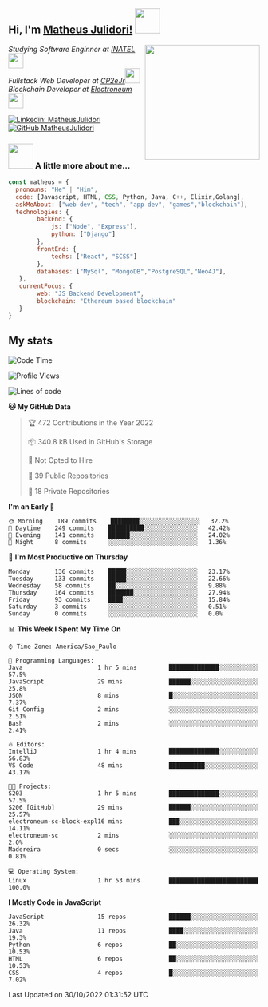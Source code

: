 <h2> Hi, I'm <a href="https://matheusjulidori.github.io" target="_blank">Matheus Julidori!</a> <img src="https://media.giphy.com/media/12oufCB0MyZ1Go/giphy.gif" width="50"></h2>
<img align='right' src="https://media.giphy.com/media/3oKIPnAiaMCws8nOsE/giphy.gif" width="230" height="auto">
<p><em>Studying Software Enginner at <a href="http://www.inatel.br" target="_blank">INATEL</a><img src="https://media.giphy.com/media/fYSnHlufseco8Fh93Z/giphy.gif" width="30"></br>
  Fullstack Web Developer at <a href="http://www.cp2ejr.com.br" target="_blank">CP2eJr</a><img src="https://media.giphy.com/media/WUlplcMpOCEmTGBtBW/giphy.gif" width="30"></br>
  Blockchain Developer at <a href="https://www.electroneum.com" target="_blank">Electroneum</a><img src="https://media.giphy.com/media/WUlplcMpOCEmTGBtBW/giphy.gif" width="30"> 
</em></p>

[![Linkedin: MatheusJulidori](https://img.shields.io/badge/-MatheusJulidori-blue?style=flat-square&logo=Linkedin&logoColor=white&link=https://www.linkedin.com/in/MatheusJulidori/)](https://www.linkedin.com/in/MatheusJulidori/)
[![GitHub MatheusJulidori](https://img.shields.io/github/followers/matheusjulidori?label=follow&style=social)](https://github.com/MatheusJulidori)


### <img src="https://media.giphy.com/media/VgCDAzcKvsR6OM0uWg/giphy.gif" width="50"> A little more about me...  

```javascript
const matheus = {
  pronouns: "He" | "Him",
  code: [Javascript, HTML, CSS, Python, Java, C++, Elixir,Golang],
  askMeAbout: ["web dev", "tech", "app dev", "games","blockchain"],
  technologies: {
        backEnd: {
            js: ["Node", "Express"],
            python: ["Django"]
        },
        frontEnd: {
            techs: ["React", "SCSS"]
        },
        databases: ["MySql", "MongoDB","PostgreSQL","Neo4J"],
   },
   currentFocus: {
        web: "JS Backend Development",
        blockchain: "Ethereum based blockchain"
   }
}
```
<h2>My stats</h2>

<!--START_SECTION:waka-->
![Code Time](http://img.shields.io/badge/Code%20Time-223%20hrs%2039%20mins-blue)

![Profile Views](http://img.shields.io/badge/Profile%20Views-0-blue)

![Lines of code](https://img.shields.io/badge/From%20Hello%20World%20I%27ve%20Written-667%20Thousand%20lines%20of%20code-blue)

**🐱 My GitHub Data** 

> 🏆 472 Contributions in the Year 2022
 > 
> 📦 340.8 kB Used in GitHub's Storage 
 > 
> 🚫 Not Opted to Hire
 > 
> 📜 39 Public Repositories 
 > 
> 🔑 18 Private Repositories  
 > 
**I'm an Early 🐤** 

```text
🌞 Morning    189 commits    ████████░░░░░░░░░░░░░░░░░   32.2% 
🌆 Daytime    249 commits    ██████████░░░░░░░░░░░░░░░   42.42% 
🌃 Evening    141 commits    ██████░░░░░░░░░░░░░░░░░░░   24.02% 
🌙 Night      8 commits      ░░░░░░░░░░░░░░░░░░░░░░░░░   1.36%

```
📅 **I'm Most Productive on Thursday** 

```text
Monday       136 commits    █████░░░░░░░░░░░░░░░░░░░░   23.17% 
Tuesday      133 commits    █████░░░░░░░░░░░░░░░░░░░░   22.66% 
Wednesday    58 commits     ██░░░░░░░░░░░░░░░░░░░░░░░   9.88% 
Thursday     164 commits    ███████░░░░░░░░░░░░░░░░░░   27.94% 
Friday       93 commits     ████░░░░░░░░░░░░░░░░░░░░░   15.84% 
Saturday     3 commits      ░░░░░░░░░░░░░░░░░░░░░░░░░   0.51% 
Sunday       0 commits      ░░░░░░░░░░░░░░░░░░░░░░░░░   0.0%

```


📊 **This Week I Spent My Time On** 

```text
⌚︎ Time Zone: America/Sao_Paulo

💬 Programming Languages: 
Java                     1 hr 5 mins         ██████████████░░░░░░░░░░░   57.5% 
JavaScript               29 mins             ██████░░░░░░░░░░░░░░░░░░░   25.8% 
JSON                     8 mins              █░░░░░░░░░░░░░░░░░░░░░░░░   7.37% 
Git Config               2 mins              ░░░░░░░░░░░░░░░░░░░░░░░░░   2.51% 
Bash                     2 mins              ░░░░░░░░░░░░░░░░░░░░░░░░░   2.41%

🔥 Editors: 
IntelliJ                 1 hr 4 mins         ██████████████░░░░░░░░░░░   56.83% 
VS Code                  48 mins             ██████████░░░░░░░░░░░░░░░   43.17%

🐱‍💻 Projects: 
S203                     1 hr 5 mins         ██████████████░░░░░░░░░░░   57.5% 
S206 [GitHub]            29 mins             ██████░░░░░░░░░░░░░░░░░░░   25.57% 
electroneum-sc-block-expl16 mins             ███░░░░░░░░░░░░░░░░░░░░░░   14.11% 
electroneum-sc           2 mins              ░░░░░░░░░░░░░░░░░░░░░░░░░   2.0% 
Madereira                0 secs              ░░░░░░░░░░░░░░░░░░░░░░░░░   0.81%

💻 Operating System: 
Linux                    1 hr 53 mins        █████████████████████████   100.0%

```

**I Mostly Code in JavaScript** 

```text
JavaScript               15 repos            ██████░░░░░░░░░░░░░░░░░░░   26.32% 
Java                     11 repos            ████░░░░░░░░░░░░░░░░░░░░░   19.3% 
Python                   6 repos             ██░░░░░░░░░░░░░░░░░░░░░░░   10.53% 
HTML                     6 repos             ██░░░░░░░░░░░░░░░░░░░░░░░   10.53% 
CSS                      4 repos             █░░░░░░░░░░░░░░░░░░░░░░░░   7.02%

```



 Last Updated on 30/10/2022 01:31:52 UTC
<!--END_SECTION:waka-->
